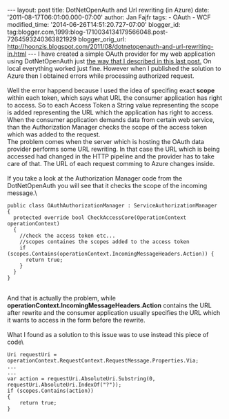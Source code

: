 --- layout: post title: DotNetOpenAuth and Url rewriting (in Azure)
date: '2011-08-17T06:01:00.000-07:00' author: Jan Fajfr tags: - OAuth -
WCF modified\_time: '2014-06-26T14:51:20.727-07:00' blogger\_id:
tag:blogger.com,1999:blog-1710034134179566048.post-7264593240363821929
blogger\_orig\_url:
http://hoonzis.blogspot.com/2011/08/dotnetopenauth-and-url-rewriting-in.html
--- I have created a simple OAuth provider for my web application using
DotNetOpenAuth just [the way that I described in this last
post.](http:/hoonzis.blogspot.com/2011/08/using-dotnetopenauth-to-create-oauth.html)
On local everything worked just fine. However when I published the
solution to Azure then I obtained errors while processing authorized
request.\
\
Well the error happend because I used the idea of specifing exact
**scope** within each token, which says what URL the consumer
application has right to access. So to each Access Token a String value
representing the scope is added representing the URL which the
application has right to access. When the consumer application demands
data from certain web service, than the Authorization Manager checks the
scope of the access token which was added to the request.\
The problem comes when the server which is hosting the OAuth data
provider performs some URL rewriting. In that case the URL which is
being accessed had changed in the HTTP pipeline and the provider has to
take care of that. The URL of each request comming to Azure changes
inside.\
\
If you take a look at the Authorization Manager code from the
DotNetOpenAuth you will see that it checks the scope of the incoming
message.\

``` {.prettyprint}
public class OAuthAuthorizationManager : ServiceAuthorizationManager
{
  protected override bool CheckAccessCore(OperationContext operationContext)
  {
    //check the access token etc...
    //scopes containes the scopes added to the access token
    if (scopes.Contains(operationContext.IncomingMessageHeaders.Action)) {
      return true;
    }
  }
}
```

\
And that is actually the problem, while
**operationContext.IncomingMessageHeaders.Action** contains the URL
after rewrite and the consumer application usually specifies the URL
which it wants to access in the form before the rewrite.\
\
What I found as a solution to this issue was to use instead this piece
of code\

``` {.brush:csharp}
Uri requestUri = operationContext.RequestContext.RequestMessage.Properties.Via;
...
...
var action = requestUri.AbsoluteUri.Substring(0, requestUri.AbsoluteUri.IndexOf("?"));
if (scopes.Contains(action))
{
    return true;
}
```
